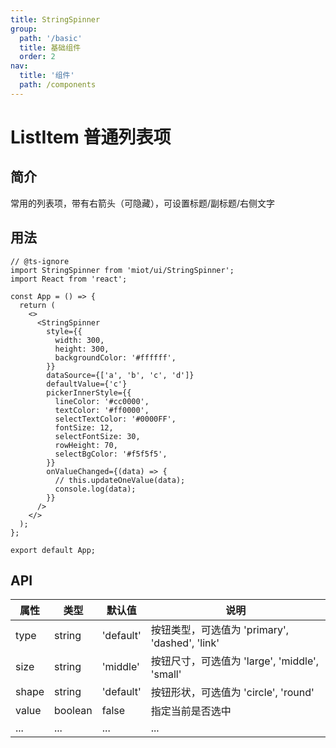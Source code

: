 ```yaml
---
title: StringSpinner
group:
  path: '/basic'
  title: 基础组件
  order: 2
nav:
  title: '组件'
  path: /components
---
```


# ListItem 普通列表项

## 简介

常用的列表项，带有右箭头（可隐藏），可设置标题/副标题/右侧文字

## 用法

```tsx
// @ts-ignore
import StringSpinner from 'miot/ui/StringSpinner';
import React from 'react';

const App = () => {
  return (
    <>
      <StringSpinner
        style={{
          width: 300,
          height: 300,
          backgroundColor: '#ffffff',
        }}
        dataSource={['a', 'b', 'c', 'd']}
        defaultValue={'c'}
        pickerInnerStyle={{
          lineColor: '#cc0000',
          textColor: '#ff0000',
          selectTextColor: '#0000FF',
          fontSize: 12,
          selectFontSize: 30,
          rowHeight: 70,
          selectBgColor: '#f5f5f5',
        }}
        onValueChanged={(data) => {
          // this.updateOneValue(data);
          console.log(data);
        }}
      />
    </>
  );
};

export default App;
```

## API

| 属性  | 类型    | 默认值    | 说明                                           |
| ----- | ------- | --------- | ---------------------------------------------- |
| type  | string  | 'default' | 按钮类型，可选值为 'primary', 'dashed', 'link' |
| size  | string  | 'middle'  | 按钮尺寸，可选值为 'large', 'middle', 'small'  |
| shape | string  | 'default' | 按钮形状，可选值为 'circle', 'round'           |
| value | boolean | false     | 指定当前是否选中                               |
| ...   | ...     | ...       | ...                                            |

